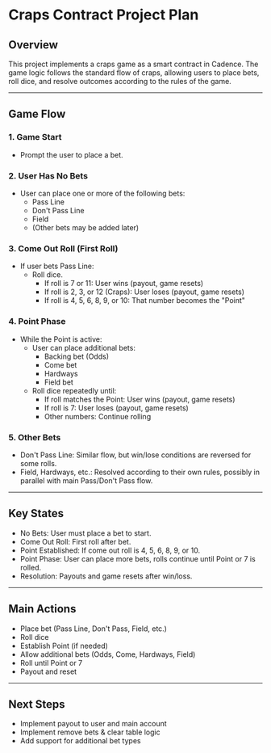 # Craps Contract Project Plan

## Overview
This project implements a craps game as a smart contract in Cadence. The game logic follows the standard flow of craps, allowing users to place bets, roll dice, and resolve outcomes according to the rules of the game.

---

## Game Flow

### 1. Game Start
- Prompt the user to place a bet.

### 2. User Has No Bets
- User can place one or more of the following bets:
  - Pass Line
  - Don't Pass Line
  - Field
  - (Other bets may be added later)

### 3. Come Out Roll (First Roll)
- If user bets Pass Line:
  - Roll dice.
    - If roll is 7 or 11: User wins (payout, game resets)
    - If roll is 2, 3, or 12 (Craps): User loses (payout, game resets)
    - If roll is 4, 5, 6, 8, 9, or 10: That number becomes the "Point"

### 4. Point Phase
- While the Point is active:
  - User can place additional bets:
    - Backing bet (Odds)
    - Come bet
    - Hardways
    - Field bet
  - Roll dice repeatedly until:
    - If roll matches the Point: User wins (payout, game resets)
    - If roll is 7: User loses (payout, game resets)
    - Other numbers: Continue rolling

### 5. Other Bets
- Don't Pass Line: Similar flow, but win/lose conditions are reversed for some rolls.
- Field, Hardways, etc.: Resolved according to their own rules, possibly in parallel with main Pass/Don't Pass flow.

---

## Key States
- No Bets: User must place a bet to start.
- Come Out Roll: First roll after bet.
- Point Established: If come out roll is 4, 5, 6, 8, 9, or 10.
- Point Phase: User can place more bets, rolls continue until Point or 7 is rolled.
- Resolution: Payouts and game resets after win/loss.

---

## Main Actions
- Place bet (Pass Line, Don't Pass, Field, etc.)
- Roll dice
- Establish Point (if needed)
- Allow additional bets (Odds, Come, Hardways, Field)
- Roll until Point or 7
- Payout and reset

---

## Next Steps
- Implement payout to user and main account
- Implement remove bets & clear table logic
- Add support for additional bet types 